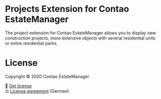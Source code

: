 # Projects Extension for Contao EstateManager
The project extension for Contao EstateManager allows you to display new construction projects, more extensive objects with several residential units or entire residential parks.

# License
Copyright © 2020 Contao EstateManager

🎫 [Get license](https://www.contao-estatemanager.com/de/erweiterungen/projekte.html) \
⚖ [License agreement](https://www.contao-estatemanager.com/de/lizenzbedingungen.html) (German)

